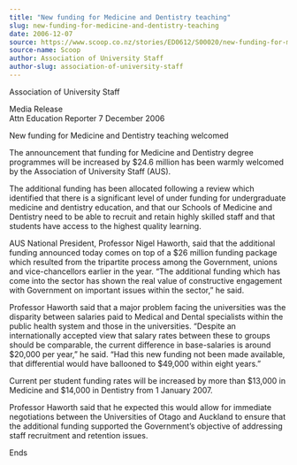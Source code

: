 ```yaml
---
title: "New funding for Medicine and Dentistry teaching"
slug: new-funding-for-medicine-and-dentistry-teaching
date: 2006-12-07
source: https://www.scoop.co.nz/stories/ED0612/S00020/new-funding-for-medicine-and-dentistry-teaching.htm
source-name: Scoop
author: Association of University Staff
author-slug: association-of-university-staff
---
```

<p>Association of University Staff</p>

<p>Media
Release<br>                        Attn Education Reporter  
7 December 2006</p>

<p>New funding for Medicine and Dentistry
teaching welcomed</p>

<p>The announcement that funding for
Medicine and Dentistry degree programmes will be increased
by $24.6 million has been warmly welcomed by the Association
of University Staff (AUS).<p>

<p>The additional funding has
been allocated following a review which identified that
there is a significant level of under funding for
undergraduate medicine and dentistry education, and that our
Schools of Medicine and Dentistry need to be able to recruit
and retain highly skilled staff and that students have
access to the highest quality learning.</p>

<p>AUS National
President, Professor Nigel Haworth, said that the additional
funding announced today comes on top of a $26 million
funding package which resulted from the tripartite process
among the Government, unions and vice-chancellors earlier in
the year. “The additional funding which has come into the
sector has shown the real value of constructive engagement
with Government on important issues within the sector,” he
said.<p>

<p>Professor Haworth said that a major problem facing
the universities was the disparity between salaries paid to
Medical and Dental specialists within the public health
system and those in the universities. “Despite an
internationally accepted view that salary rates between
these to groups should be comparable, the current difference
in base-salaries is around $20,000 per year,” he said.
“Had this new funding not been made available, that
differential would have ballooned to $49,000 within eight
years.”<p>
<p>Current per student funding rates will be
increased by more than $13,000 in Medicine and $14,000 in
Dentistry from 1 January 2007.</p>

<p>Professor Haworth said that
he expected this would allow for immediate negotiations
between the Universities of Otago and Auckland to ensure
that the additional funding supported the Government’s
objective of addressing staff recruitment and retention
issues.</p>

<p>Ends</p>  